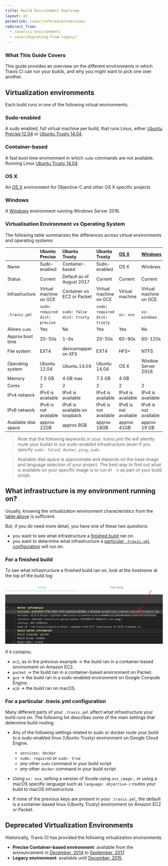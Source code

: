 ```yaml
---
title: Build Environment Overview
layout: en
permalink: /user/reference/overview/
redirect_from:
  - /user/ci-environment/
  - /user/migrating-from-legacy/
---
```


### What This Guide Covers

This guide provides an overview on the different environments in which
Travis CI can run your builds, and why you might want to pick one over another.



## Virtualization environments

Each build runs in one of the following virtual environments.

### Sudo-enabled

A sudo enabled, full virtual machine per build, that runs Linux, either [Ubuntu Precise 12.04](/user/reference/precise/) or [Ubuntu Trusty 14.04](/user/reference/trusty/).

### Container-based

A fast boot time environment in which `sudo` commands are not available. Running Linux [Ubuntu Trusty 14.04](/user/reference/trusty/)

### OS X

An [OS X](/user/reference/osx/) environment for Objective-C and other OS X specific projects

### Windows

A [Windows](/user/reference/windows/) environment running Windows Server 2016.

### Virtualisation Environment vs Operating System

The following table summarizes the differences across virtual environments and operating systems:

|                      | Ubuntu Precise                        | Ubuntu Trusty                     | Ubuntu Trusty                        | [OS X](/user/reference/osx/) | [Windows](/user/reference/windows) |
|:---------------------|:--------------------------------------|:----------------------------------|:-------------------------------------|:-----------------------------|:-----------------------------------|
| Name                 | Sudo-enabled                          | Container-based                   | Sudo-enabled                         | OS X                         | Windows                            |
| Status               | Current                               | Default as of August 2017         | Current                              | Current                      | Current                            |
| Infrastructure       | Virtual machine on GCE                | Container on EC2 or Packet        | Virtual machine on GCE               | Virtual machine              | Virtual machine on GCE             |
| `.travis.yml`        | `sudo: required` <br> `dist: precise` | `sudo: false` <br> `dist: trusty` | `sudo: required` <br> `dist: trusty` | `os: osx`                    | `os: windows`                      |
| Allows `sudo`        | Yes                                   | No                                | Yes                                  | Yes                          | No                                 |
| Approx boot time     | 20-50s                                | 1-6s                              | 20-50s                               | 60-90s                       | 60-120s                            |
| File system          | EXT4                                  | devicemapper on XFS               | EXT4                                 | HFS+                         | NTFS                               |
| Operating system     | Ubuntu 12.04                          | Ubuntu 14.04                      | Ubuntu 14.04                         | OS X                         | Window Server 2016                 |
| Memory               | 7.5 GB                                | 4 GB max                          | 7.5 GB                               | 4 GB                         |                                    |
| Cores                | 2                                     | 2                                 | 2                                    | 2                            | 2                                  |
| IPv4 network         | IPv4 is available                     | IPv4 is available                 | IPv4 is available                    | IPv4 is available            | IPv4 is available                  |
| IPv6 network         | IPv6 is not available                 | IPv6 is available on loopback     | IPv6 is not available                | IPv6 is not available        | IPv6 is not available              |
| Available disk space | approx 22GB                           | approx 9GB                        | approx 18GB                          | approx 41GB                  | approx 19 GB                       |

> Note that the following keywords in your .travis.yml file will silently route your builds to our sudo-enabled infrastructure (even if you specify `sudo: false`): `docker`, `ping`, `sudo`.

> Available disk space is approximate and depends on the base image and language selection of your project.
  The best way to find out what is available on your specific image is to run `df -h` as part of your build script.

## What infrastructure is my environment running on?

Usually, knowing the virtualization environment characteristics from the [table above](#virtualisation-environment-vs-operating-system) is sufficient.

But, if you do need more detail, you have one of these two questions:

* you want to see what infrastructure a [finished build](#for-a-finished-build) ran on.
* you want to determine what infrastructure a [particular `.travis.yml` configuration](#for-a-particular-travisyml-configuration) will run on.

### For a finished build

To see what infrastructure a finished build ran on, look at the *hostname* at the top of the build log:

![Infrastructure shown in hostname](/images/ui/what-infrastructure.png "Infrastructure shown in hostname")

if it contains:

* `ec2`, as in the previous example → the build ran in a container-based environment on Amazon EC2.
* `packet` → the build ran in a container-based environment on Packet.
* `gce` → the build ran in a sudo-enabled environment on Google Compute Engine.
* `wjb` → the build ran on macOS.

### For a particular .travis.yml configuration

Many different parts of your `.travis.yml` affect what infrastructure your build runs on. The following list describes some of the main settings that determine build routing:

* Any of the following settings related to sudo or docker route your build to a sudo-enabled linux (Ubuntu Trusty) environment on Google Cloud Engine.

  - `services: docker`
  - `sudo: required` or `sudo: true`
  - *any* other `sudo` command in your build script
  - *any* other `docker` command in your build script

* Using `os: osx`, setting a version of Xcode using `osx_image:`, or using a macOS specific language such as `language: objective-c` routes your build to macOS infrastructure.

* If none of the previous keys are present in your `.travis.yml`, the default is a container-based linux (Ubunty Trusty) environment on Amazon EC2 or Packet.


## Deprecated Virtualization Environments

Historically, Travis CI has provided the following virtualization environments.

- **Precise Container-based environment**: available from the announcement in [December, 2014](https://blog.travis-ci.com/2014-12-17-faster-builds-with-container-based-infrastructure/) to [September, 2017](https://blog.travis-ci.com/2017-08-31-trusty-as-default-status).
- **Legacy environment**: available until [December, 2015](https://blog.travis-ci.com/2015-11-27-moving-to-a-more-elastic-future).
